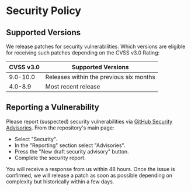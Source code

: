 # Security Policy

## Supported Versions

We release patches for security vulnerabilities. Which versions 
are eligible for receiving such patches depending on the CVSS v3.0 Rating:

| CVSS v3.0 | Supported Versions                      |
| --------- | --------------------------------------- |
| 9.0-10.0  | Releases within the previous six months |
| 4.0-8.9   | Most recent release                     |

## Reporting a Vulnerability

Please report (suspected) security vulnerabilities via 
[GitHub Security Advisories](https://docs.github.com/en/code-security/security-advisories/guidance-on-reporting-and-writing/privately-reporting-a-security-vulnerability).
From the repository's main page:

* Select "Security".
* In the "Reporting" section select "Advisories".
* Press the "New draft security advisory" button.
* Complete the security report.

You will receive a response from us within 48 hours. 
Once the issue is confirmed, we will release a patch as soon
as possible depending on complexity but historically within a few days.
